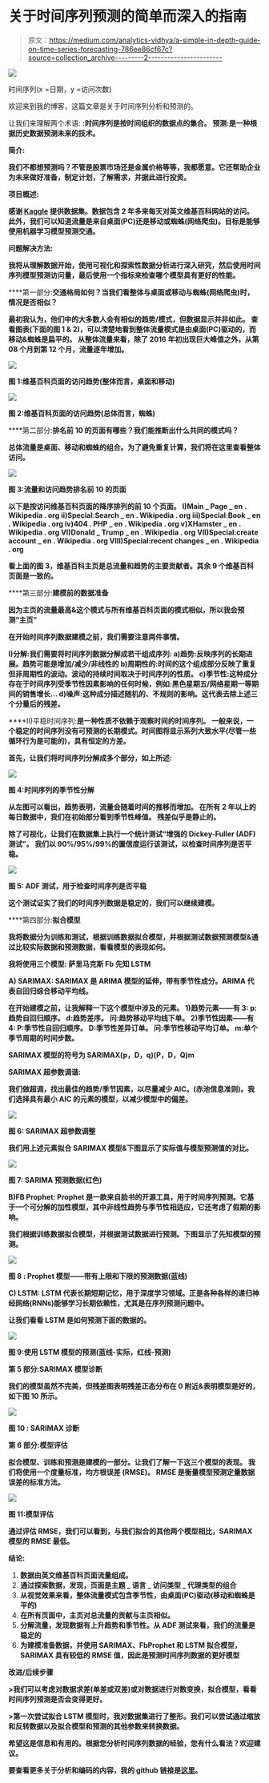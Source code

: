 # 关于时间序列预测的简单而深入的指南

> 原文：<https://medium.com/analytics-vidhya/a-simple-in-depth-guide-on-time-series-forecasting-786ee86cf67c?source=collection_archive---------2----------------------->

![](img/fb3d4bbee65f746d4752246d7245d45f.png)

时间序列(x =日期，y =访问次数)

欢迎来到我的博客，这篇文章是关于时间序列分析和预测的。

让我们来理解两个术语:
**:时间序列是按时间组织的数据点的集合。
**预测**:是一种根据历史数据预测未来的技术。**

****简介:****

**我们不都想预测吗？不管是股票市场还是金属价格等等，我都愿意。它还帮助企业为未来做好准备，制定计划，了解需求，并据此进行投资。**

****项目概述:****

**感谢 [Kaggle](https://www.kaggle.com/c/web-traffic-time-series-forecasting/data) 提供数据集。数据包含 2 年多来每天对英文维基百科网站的访问。此外，我们可以知道流量是来自桌面(PC)还是移动或蜘蛛(网络爬虫)。目标是能够使用机器学习模型预测交通。**

****问题解决方法:****

**我将从理解数据开始，使用可视化和探索性数据分析进行深入研究，然后使用时间序列模型预测访问量，最后使用一个指标来检查哪个模型具有更好的性能。**

****第一部分:**交通格局如何？当我们看整体与桌面或移动与蜘蛛(网络爬虫)时，情况是否相似？**

**最初我认为，他们中的大多数人会有相似的趋势/模式，但数据显示并非如此。
查看图表(下面的图 1 & 2)，可以清楚地看到整体流量模式是由桌面(PC)驱动的，而移动&蜘蛛是扁平的。
从整体流量来看，除了 2016 年初出现巨大峰值之外，从第 08 个月到第 12 个月，流量逐年增加。**

**![](img/dc950e31f73a7db8e6274a9b1cbfbc5e.png)**

**图 1:维基百科页面的访问趋势(整体而言，桌面和移动)**

**![](img/08463a68bd09b286cc6b5aa18f8d5aa4.png)**

**图 2:维基百科页面的访问趋势(总体而言，蜘蛛)**

****第二部分:**排名前 10 的页面有哪些？我们能推断出什么共同的模式吗？**

**总体流量是桌面、移动和蜘蛛的组合。为了避免重复计算，我们将在这里查看整体访问。**

**![](img/4d7f2c6c3c105c1e0ed3d3f23dc73f37.png)**

**图 3:流量和访问趋势排名前 10 的页面**

**以下是按访问维基百科页面的降序排列的前 10 个页面。
I)Main _ Page _ en . Wikipedia . org
ii)Special:Search _ en . Wikipedia . org
iii)Special:Book _ en . Wikipedia . org
iv)404 . PHP _ en . Wikipedia . org
v)XHamster _ en . Wikipedia . org
VI)Donald _ Trump _ en . Wikipedia . org
VII)Special:create account _ en . Wikipedia . org
VIII)Special:recent changes _ en . Wikipedia . org**

**看上面的图 3，维基百科主页是总流量和趋势的主要贡献者。其余 9 个维基百科页面是一致的。**

****第三部分:**建模前的数据准备**

**因为主页的流量最高&这个模式与所有维基百科页面的模式相似，所以我会预测“主页”**

**在开始时间序列数据建模之前，我们需要注意两件事情。**

****I)分解**:我们需要将时间序列数据分解成若干组成序列:
a)趋势:反映序列的长期进展。趋势可能是增加/减少/非线性的
b)周期性的:时间的这个组成部分反映了重复但非周期性的波动。波动的持续时间取决于时间序列的性质。
c)季节性:这种成分存在于时间序列受季节性因素影响的任何时候，例如:黑色星期五/网络星期一等期间的销售增长…
d)噪声:这种成分描述随机的、不规则的影响。这代表去除上述三个分量后的残差。**

****II)平稳时间序列:**是一种性质不依赖于观察时间的时间序列。
一般来说，一个稳定的时间序列没有可预测的长期模式。时间图将显示系列大致水平(尽管一些循环行为是可能的)，具有恒定的方差。**

**首先，让我们将时间序列分解成多个部分，如上所述:**

**![](img/c8d8235a5203a8f67357af0352c3046e.png)**

**图 4:时间序列的季节性分解**

**从左图可以看出，趋势表明，流量会随着时间的推移而增加。
在所有 2 年以上的每日数据中，我们在初始部分看到季节性峰值。
残差似乎是静止的。**

**除了可视化，让我们在数据集上执行一个统计测试“增强的 Dickey-Fuller (ADF)测试”。
我们以 90%/95%/99%的置信度运行该测试，以检查时间序列是否平稳。**

**![](img/cdf2307af946a00d85791fdbf828d05f.png)**

**图 5: ADF 测试，用于检查时间序列是否平稳**

**这个测试证实了我们的时间序列数据是稳定的，我们可以继续建模。**

****第四部分:**拟合模型**

**我将数据分为训练和测试，根据训练数据拟合模型，并根据测试数据预测模型&通过比较实际数据和预测数据，看看模型的表现如何。**

**我将使用三个模型:
萨里马克斯
Fb 先知
LSTM**

****A) SARIMAX:
SARIMAX** 是 ARIMA 模型的延伸，带有季节性成分。ARIMA 代表自回归综合移动平均线。**

**在开始建模之前，让我解释一下这个模型中涉及的元素。
1)趋势元素——有 3:
p:趋势自回归顺序。
d:趋势差序。
问:趋势移动平均线下单。
2)季节性因素——有 4:
P:季节性自回归顺序。
D:季节性差异订单。
问:季节性移动平均订单。
m:单个季节周期的时间步数。**

**SARIMAX 模型的符号为 SARIMAX(p，D，q)(P，D，Q)m**

****SARIMAX 超参数调谐:****

**我们做超调，找出最佳的趋势/季节因素，以尽量减少 AIC。(赤池信息准则)。我们选择具有最小 AIC 的元素的模型，以减少模型中的偏差。**

**![](img/5edba60f7e6e0500e2877e168a643d55.png)**

**图 6: SARIMAX 超参数调整**

**我们用上述元素拟合 SARIMAX 模型&下图显示了实际值与模型预测值的对比。**

**![](img/02ecda14f4b7c7bdb1fdad0bad5df3f4.png)**

**图 7: SARIMA 预测数据(红色)**

****B)FB Prophet:** Prophet 是一款来自脸书的开源工具，用于时间序列预测。它基于一个可分解的加性模型，其中非线性趋势与季节性相适应，它还考虑了假期的影响。**

**我们根据训练数据拟合模型，并根据测试数据进行预测。下图显示了先知模型的预测。**

**![](img/39d3b5dc59f262483c75f010cf4117d8.png)**

**图 8 : Prophet 模型——带有上限和下限的预测数据(蓝线)**

****C) LSTM:** LSTM 代表长期短期记忆，用于深度学习领域。正是各种各样的递归神经网络(RNNs)能够学习长期依赖性，尤其是在序列预测问题中。**

**让我们看看 LSTM 是如何预测下面的数据的。**

**![](img/77630cb50bfbf04fa3b33f8f9a316515.png)**

**图 9:使用 LSTM 模型的预测(蓝线-实际，红线-预测)**

****第 5 部分:SARIMAX 模型诊断****

**我们的模型虽然不完美，但残差图表明残差正态分布在 0 附近&表明模型是好的，如下图 10 所示。**

**![](img/9d161d91daba2b46c83e711a7163c97e.png)**

**图 10 : SARIMAX 诊断**

****第 6 部分:模型评估****

**拟合模型、训练和预测是建模的一部分。让我们了解一下这三个模型的表现。
我们将使用一个度量标准，均方根误差 **(RMSE)。** RMSE 是衡量模型预测定量数据误差的标准方法。**

**![](img/4bf2c7b3c1fa10da222e3228b56aa566.png)**

**图 11:模型评估**

**通过评估 RMSE，我们可以看到，与我们拟合的其他两个模型相比，SARIMAX 模型的 RMSE 最低。**

****结论:****

1.  **数据由英文维基百科页面流量组成。**
2.  **通过探索数据，发现，页面是主题 _ 语言 _ 访问类型 _ 代理类型的组合**
3.  **从视觉效果来看，整体流量模式包含季节性，由桌面(PC)驱动(移动和蜘蛛是平的)**
4.  **在所有页面中，主页对总流量的贡献与主页相似。**
5.  **分解流量，发现数据有上升趋势和季节性。从 ADF 测试来看，我们的流量是稳定的**
6.  **为建模准备数据，并使用 SARIMAX、FbProphet 和 LSTM 拟合模型，SARIMAX 具有较低的 RMSE 值，因此是预测时间序列数据的更好模型**

****改进/后续步骤****

**>我们可以考虑对数据求差(单差或双差)或对数据进行对数变换，拟合模型，看看时间序列预测是否会变得更好。**

**>第一次尝试拟合 LSTM 模型时，我对数据集进行了整形。我们可以尝试通过缩放和反转数据以及拟合模型和预测的其他参数来转换数据。**

**希望这是信息和有用的。根据您分析时间序列数据的经验，您有什么看法？欢迎建议。**

**要查看更多关于分析和编码的内容，我的 github 链接是[这里](https://github.com/prasannakr/Web_Traffic_Forecast)。**